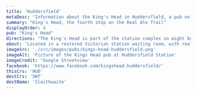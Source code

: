 ```yaml
---
title: 'Huddersfield'
metaDesc: "Information about the King's Head in Huddersfield, a pub on the Transpenning Real Ale Trail"
summary: "King's Head, the fourth stop on the Real Ale Trail"
displayOrder: 4
pub: "King's Head"
directions: "The King's Head is part of the station complex so might be accessible from the platforms. Alternatively leave the station by the main exit onto St. George's Square. Turn immediately left and walk about 50m along the front of the station buildings. The pub is on the left."
about: 'Located in a restored Victorian station waiting room, with real ales, guest kegs, sandwiches and pies.'
imageSrc: './src/images/pubs/kings-head-huddersfield.png'
imageAlt: 'Picture of the Kings Head pub at Huddersfield Station'
imageCredit: 'Google Streetview'
facebook: 'https://www.facebook.com/kingshead.huddersfield/'
thisCrs: 'HUD'
destCrs: 'SWT'
destName: 'Slaithwaite'
---
```

